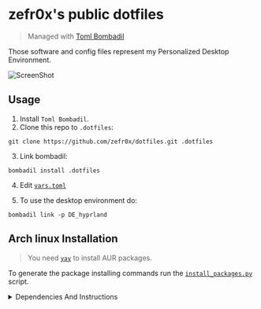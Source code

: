 # zefr0x's public dotfiles

> Managed with [Toml Bombadil](https://oknozor.github.io/toml-bombadil/)

Those software and config files represent my Personalized Desktop Environment.

![ScreenShot](https://github.com/zefr0x/dotfiles/assets/65136727/7f795f3e-fb3c-451f-8966-a6a60fe1ad8a)

## Usage

1. Install `Toml Bombadil`.
2. Clone this repo to `.dotfiles`:

```
git clone https://github.com/zefr0x/dotfiles.git .dotfiles
```

3. Link bombadil:

```
bombadil install .dotfiles
```

4. Edit [`vars.toml`](./vars.toml)

5. To use the desktop environment do:

```
bombadil link -p DE_hyprland
```

## Arch linux Installation

> You need [`yay`](https://github.com/Jguer/yay#installation) to install AUR packages.

To generate the package installing commands run the [`install_packages.py`](./install_packages.py) script.

<details>
<summary>Dependencies And Instructions</summary>

### GUI Applications

- [Alacritty](https://alacritty.org/)
- [SQliteBrowser](https://sqlitebrowser.org/)
- [D Spy](https://apps.gnome.org/app/org.gnome.dspy/)
- [mpv](https://mpv.io/)
  - [mpv-mpris](https://github.com/hoyon/mpv-mpris)
- [swayimg](https://github.com/artemsen/swayimg)
- [Easy Effects](https://github.com/wwmm/easyeffects)
- [Helvum](https://gitlab.freedesktop.org/pipewire/helvum)
- [Qalculate!](https://qalculate.github.io/)
- [zathura](https://pwmt.org/projects/zathura/)
  - [zathura-pdf-mupdf](https://pwmt.org/projects/zathura-pdf-mupdf/)
- [PCManFM](https://github.com/lxqt/pcmanfm-qt)
  - [gvfs](https://wiki.gnome.org/Projects/gvfs)
- [System Config Printer](https://github.com/OpenPrinting/system-config-printer)
- [Dialect](https://apps.gnome.org/app/app.drey.Dialect/)
- [Hieroglyphic](https://github.com/FineFindus/Hieroglyphic)

### Desktop Environment

- [rofi](https://github.com/lbonn/rofi)
  - [rofi-emoji](https://github.com/Mange/rofi-emoji)
  - [foxmarks](https://github.com/zefr0x/foxmarks)
- [network-manager-applet](https://gitlab.gnome.org/GNOME/network-manager-applet)
- [gnome-keyring](https://wiki.gnome.org/Projects/GnomeKeyring)
  - [Seahorse](https://wiki.gnome.org/Apps/Seahorse)
- [PolKit Gnome](https://gitlab.gnome.org/Archive/policykit-gnome)
- [greetd](https://git.sr.ht/~kennylevinsen/greetd)
  - [tuigreet](https://github.com/apognu/tuigreet)

#### Hyprland (Wayland)

- [Hyprland](https://github.com/hyprwm/Hyprland)
  - [xdg-desktop-portal-hyprland](https://github.com/hyprwm/xdg-desktop-portal-hyprland)
  - [xdg-desktop-portal-gtk](https://github.com/flatpak/xdg-desktop-portal-gtk)
  - [Waybar](https://github.com/Alexays/Waybar)
    - [lsof](https://github.com/lsof-org/lsof)
  - [hyprpicker](https://github.com/hyprwm/hyprpicker)
  - [hypridle](https://github.com/hyprwm/hypridle)
  - [hyprlock](https://github.com/hyprwm/hyprlock)
  - [wl-gammarelay-rs](https://github.com/MaxVerevkin/wl-gammarelay-rs)
- [Satty](https://github.com/gabm/Satty)
  - [grim](https://sr.ht/~emersion/grim/)
  - [slurp](https://github.com/emersion/slurp)
- [SwayNotificationCenter](https://github.com/ErikReider/SwayNotificationCenter)
  - [ianny](https://github.com/zefr0x/ianny)

You need to enable `greetd`

```
sudo systemctl enable greetd.service
```

You need to config `greetd` by editing `/etc/greetd/config.toml` to be

```
[terminal]
vt = 1

[default_session]
command = "tuigreet --remember --remember-user-session --user-menu --time --cmd Hyprland"
user = "greeter"
```

To integrate gnome-keyring add those lines to `/etc/pam.d/greetd` and `/etc/pam.d/login`

```
auth       optional     pam_gnome_keyring.so
session    optional     pam_gnome_keyring.so auto_start
```

and add this line to `/etc/pam.d/passwd`

```
password	optional	pam_gnome_keyring.so
```

Edit the `UseIn` value in `/usr/share/xdg-desktop-portal/portals/gtk.portal` and `/usr/share/xdg-desktop-portal/portals/gnome-keyring.portal` to include `Hyprland`:

```
UseIn=gnome;Hyprland
```

<!-- TODO: There should be a pacman hook for this. -->

> [!Note]
> You will need to do this everytime you update those two XDG portals.

Create a `~/Pictures` directiory for screenshots.

### Fonts

- [Noto Fonts](https://fonts.google.com/noto)
- [FiraCode Nerd](https://www.nerdfonts.com/)
- [Nerd Fonts Ubuntu](https://www.nerdfonts.com/)
- [ttf-dejavu-ib](http://dejavu-fonts.org/wiki/Main_Page)
- [Cantarell](https://cantarell.gnome.org/)
- [Amiri](https://www.amirifont.org/)

### Themes

#### Icons

- [Papirus Icon Theme](https://github.com/PapirusDevelopmentTeam/papirus-icon-theme)

#### UI

- [kvantum](https://github.com/tsujan/Kvantum)

Prefer dark theme for GTK-4:

```shell
gsettings set org.gnome.desktop.interface color-scheme prefer-dark
```

Flatpak allowed files:

- `xdg-config/gtk-4.0:ro`
- `xdg-config/gtk-3.0:ro`
- `xdg-config/kdeglobals:ro`

Flatpak variables:

- `XDG_CURRENT_DESKTOP=KDE`
- `QT_STYLE_OVERRIDE=Breeze`

### CLI/TUI Applications/Tools

- [git](https://git-scm.com/)
  - [delta](https://github.com/dandavison/delta)
- [just](https://github.com/casey/just)
- [python-livereload](https://github.com/lepture/python-livereload)
- [pastel](https://github.com/sharkdp/pastel)

### CLI/TUI Utilities

- [Open Doas](https://github.com/Duncaen/OpenDoas)
- [bat](https://github.com/sharkdp/bat)
- [fd](https://github.com/sharkdp/fd)
- [zoxide](https://github.com/ajeetdsouza/zoxide)
- [eza](https://github.com/eza-community/eza)
- [ripgrep](https://github.com/BurntSushi/ripgrep)
- [dysk](https://github.com/Canop/dysk)
- [ripdrag](https://github.com/nik012003/ripdrag)
- [broot](https://github.com/Canop/broot)
- [hyperfine](https://github.com/sharkdp/hyperfine)
- [tokei](https://github.com/XAMPPRocky/tokei)
- [less](https://www.greenwoodsoftware.com/less/)
- [jless](https://github.com/PaulJuliusMartinez/jless)
- [skim](https://github.com/lotabout/skim)
- [wl-clipboard](https://github.com/bugaevc/wl-clipboard)
- [onefetch](https://github.com/o2sh/onefetch)
- [nvtop](https://github.com/Syllo/nvtop)
- [htop](https://htop.dev/)
- [bandwhich](https://github.com/imsnif/bandwhich)
- [imagemagick](https://imagemagick.org/)

Configure `doas` by editing `/etc/doas.conf`:

```
permit setenv :wheel

```

> [!Note]
> The configuration file must end with a newline.

Now you can uninstall `sudo`:

```
doas pacman -Rnsdd sudo
```

Since the `br` shell function is custom, after restarting the shell, run that:

```
br --set-install-state refused
```

### Shell

- [fish](https://fishshell.com/)
  - [Tide](https://github.com/IlanCosman/tide)
- [dash](https://en.wikipedia.org/wiki/Debian_Almquist_shell)

### Text Editors

- [neovim](https://neovim.io/)
- [GNOME Text Editor](https://apps.gnome.org/TextEditor/)
- [Gtranslator](https://wiki.gnome.org/Apps/Gtranslator)

### Programming Languages Tools/Compilers/Interpreters/etc...

#### Rust

- [rustup](https://github.com/rust-lang/rustup)
  - [cargo-outdated](https://github.com/kbknapp/cargo-outdated)
  - [cargo-bloat](https://github.com/RazrFalcon/cargo-bloat)
  - [cargo-nextest](https://nexte.st/)
  - [cargo-show-asm](https://github.com/pacak/cargo-show-asm)
  - [cargo-depgraph](https://github.com/jplatte/cargo-depgraph)
  - [cargo-supply-chain](https://github.com/rust-secure-code/cargo-supply-chain)
  - [cargo-deny](https://github.com/EmbarkStudios/cargo-deny)
  - [cargo-sort](https://github.com/DevinR528/cargo-sort)
- [mold](https://github.com/rui314/mold)

After installing it you need to run:

```shell
rustup default stable

rustup component add rust-analyzer
```

#### C/C++

- [base-devel](https://archlinux.org/packages/core/any/base-devel/)
- [Clang](https://clang.llvm.org/)
- [Flawfinder](https://dwheeler.com/flawfinder/)

#### Python

- [Python](https://www.python.org/)
- [uv](https://github.com/astral-sh/uv)
- [Python LSP Server](https://github.com/python-lsp/python-lsp-server)
- [Ruff](https://github.com/astral-sh/ruff)
- [mypy](http://www.mypy-lang.org/)

#### Go

- [Go](https://go.dev/)
- [gopls](https://github.com/golang/tools/tree/master/gopls)
- [go-tools](https://github.com/golang/tools)

#### JavaScript/TypeScript

- [Deno](https://deno.land/)

> [!Note]
> It includes most the tools needed for JS/TS.

#### LaTeX

- [texlive](https://archlinux.org/groups/x86_64/texlive/)
- [texlive-langarabic](https://archlinux.org/packages/extra/any/texlive-langarabic/)
- [texlive-langother](https://archlinux.org/packages/extra/any/texlive-langother/)
- [TexLab](https://github.com/latex-lsp/texlab)

#### Lua

- [lua-language-server](https://github.com/LuaLS/lua-language-server)

#### Regex

- [melody](https://github.com/yoav-lavi/melody)

#### Java

- [OpenJDK](https://openjdk.org/)
- [Gradle](https://gradle.org/)
- [Eclipse JDT Language Server](https://github.com/eclipse/eclipse.jdt.ls)

#### Other

- [VSCode CSS LanguageServer](https://github.com/microsoft/vscode/tree/main/extensions/css-language-features/server) <sup>`CSS`</sup>
- [VSCode HTML LanguageServer](https://github.com/microsoft/vscode/tree/main/extensions/html-language-features/server) <sup>`HTML`</sup>
- [emmet-ls](https://github.com/aca/emmet-ls) <sup>`HTML5/CSS3 snippets`</sup>
- [VSCode jSON LanguageServer](https://github.com/microsoft/vscode/tree/main/extensions/json-language-features/server) <sup>`JSON`</sup>
- [YAML Language Server](https://github.com/redhat-developer/yaml-language-server) <sup>`YAML`</sup>

</details>
